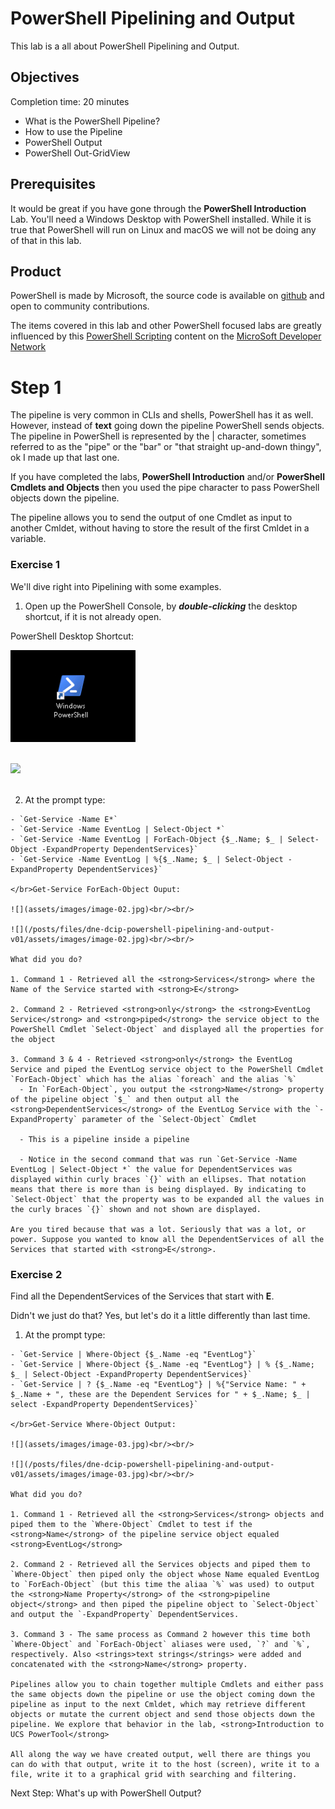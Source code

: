 # PowerShell Pipelining and Output

This lab is a all about PowerShell Pipelining and Output.

## Objectives

Completion time: 20 minutes

  - What is the PowerShell Pipeline?
  - How to use the Pipeline
  - PowerShell Output
  - PowerShell Out-GridView

## Prerequisites

It would be great if you have gone through the <strong>PowerShell Introduction</strong> Lab. You'll need a Windows Desktop with PowerShell installed. While it is true that PowerShell will run on Linux and macOS we will not be doing any of that in this lab.

## Product

PowerShell is made by Microsoft, the source code is available on [github](https://github.com/powershell/powershell) and open to community contributions.

The items covered in this lab and other PowerShell focused labs are greatly influenced by this [PowerShell Scripting](https://msdn.microsoft.com/en-us/powershell/scripting/powershell-scripting) content on the [MicroSoft Developer Network](https://msdn.microsoft.com/en-us/default.aspx)

# Step 1

The pipeline is very common in CLIs and shells, PowerShell has it as well. However, instead of <strong>text</strong> going down the pipeline PowerShell sends objects. The pipeline in PowerShell is represented by the | character, sometimes referred to as the "pipe" or the "bar" or "that straight up-and-down thingy", ok I made up that last one.

If you have completed the labs, <strong>PowerShell Introduction</strong> and/or <strong>PowerShell Cmdlets and Objects</strong> then you used the pipe character to pass PowerShell objects down the pipeline.

The pipeline allows you to send the output of one Cmdlet as input to another Cmldet, without having to store the result of the first Cmldet in a variable.

### Exercise 1

We'll dive right into Pipelining with some examples.

  1. Open up the PowerShell Console, by <strong>*double-clicking*</strong> the desktop shortcut, if it is not already open.

  PowerShell Desktop Shortcut:

  ![](assets/images/image-01.jpg)<br/><br/>

  ![](/posts/files/dne-dcip-powershell-pipelining-and-output-v01/assets/images/image-01.jpg)<br/><br/>

  2. At the prompt type:

    - `Get-Service -Name E*`
    - `Get-Service -Name EventLog | Select-Object *`
    - `Get-Service -Name EventLog | ForEach-Object {$_.Name; $_ | Select-Object -ExpandProperty DependentServices}`
    - `Get-Service -Name EventLog | %{$_.Name; $_ | Select-Object -ExpandProperty DependentServices}`

    </br>Get-Service ForEach-Object Ouput:

    ![](assets/images/image-02.jpg)<br/><br/>

    ![](/posts/files/dne-dcip-powershell-pipelining-and-output-v01/assets/images/image-02.jpg)<br/><br/>

    What did you do?

    1. Command 1 - Retrieved all the <strong>Services</strong> where the Name of the Service started with <strong>E</strong>

    2. Command 2 - Retrieved <strong>only</strong> the <strong>EventLog Service</strong> and <strong>piped</strong> the service object to the PowerShell Cmdlet `Select-Object` and displayed all the properties for the object

    3. Command 3 & 4 - Retrieved <strong>only</strong> the EventLog Service and piped the EventLog service object to the PowerShell Cmdlet `ForEach-Object` which has the alias `foreach` and the alias `%`
      - In `ForEach-Object`, you output the <strong>Name</strong> property of the pipeline object `$_` and then output all the <strong>DependentServices</strong> of the EventLog Service with the `-ExpandProperty` parameter of the `Select-Object` Cmdlet

      - This is a pipeline inside a pipeline

      - Notice in the second command that was run `Get-Service -Name EventLog | Select-Object *` the value for DependentServices was displayed within curly braces `{}` with an ellipses. That notation means that there is more than is being displayed. By indicating to `Select-Object` that the property was to be expanded all the values in the curly braces `{}` shown and not shown are displayed.

    Are you tired because that was a lot. Seriously that was a lot, or power. Suppose you wanted to know all the DependentServices of all the Services that started with <strong>E</strong>.

### Exercise 2

Find all the DependentServices of the Services that start with <strong>E</strong>.

Didn't we just do that? Yes, but let's do it a little differently than last time.

  1. At the prompt type:

    - `Get-Service | Where-Object {$_.Name -eq "EventLog"}`
    - `Get-Service | Where-Object {$_.Name -eq "EventLog"} | % {$_.Name; $_ | Select-Object -ExpandProperty DependentServices}`
    - `Get-Service | ? {$_.Name -eq "EventLog"} | %{"Service Name: " + $_.Name + ", these are the Dependent Services for " + $_.Name; $_ | select -ExpandProperty DependentServices}`

    </br>Get-Service Where-Object Output:

    ![](assets/images/image-03.jpg)<br/><br/>

    ![](/posts/files/dne-dcip-powershell-pipelining-and-output-v01/assets/images/image-03.jpg)<br/><br/>

    What did you do?

    1. Command 1 - Retrieved all the <strong>Services</strong> objects and piped them to the `Where-Object` Cmdlet to test if the <strong>Name</strong> of the pipeline service object equaled <strong>EventLog</strong>

    2. Command 2 - Retrieved all the Services objects and piped them to `Where-Object` then piped only the object whose Name equaled EventLog to `ForEach-Object` (but this time the aliaa `%` was used) to output the <strong>Name Property</strong> of the <strong>pipeline object</strong> and then piped the pipeline object to `Select-Object` and output the `-ExpandProperty` DependentServices.

    3. Command 3 - The same process as Command 2 however this time both `Where-Object` and `ForEach-Object` aliases were used, `?` and `%`, respectively. Also <strings>text strings</strings> were added and concatenated with the <strong>Name</strong> property.

    Pipelines allow you to chain together multiple Cmdlets and either pass the same objects down the pipeline or use the object coming down the pipeline as input to the next Cmldet, which may retrieve different objects or mutate the current object and send those objects down the pipeline. We explore that behavior in the lab, <strong>Introduction to UCS PowerTool</strong>

    All along the way we have created output, well there are things you can do with that output, write it to the host (screen), write it to a file, write it to a graphical grid with searching and filtering.

Next Step: What's up with PowerShell Output?
